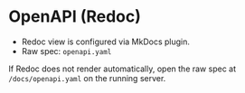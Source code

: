 # OpenAPI (Redoc)

- Redoc view is configured via MkDocs plugin.
- Raw spec: `openapi.yaml`

If Redoc does not render automatically, open the raw spec at `/docs/openapi.yaml` on the running server.
